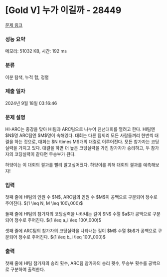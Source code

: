 # [Gold V] 누가 이길까 - 28449 

[문제 링크](https://www.acmicpc.net/problem/28449) 

### 성능 요약

메모리: 51032 KB, 시간: 192 ms

### 분류

이분 탐색, 누적 합, 정렬

### 제출 일자

2024년 9월 18일 03:16:46

### 문제 설명

<p>HI-ARC는 종강을 맞아 HI팀과 ARC팀으로 나누어 친선대회를 열려고 한다. HI팀엔 $N$명 ARC팀엔 $M$명이 속해있다. 대회는 다른 팀끼리 모든 사람들끼리 한번씩 대결을 하는 것으로, 대회는 $N \times M$개의 대결로 이루어진다. 모든 참가자는 코딩실력을 가지고 있다. 대결을 하면 더 높은 코딩실력을 가진 참가자가 승리하고, 두 참가자의 코딩실력이 같다면 무승부가 된다. </p>

<p>하얔이는 이 대회의 결과를 빨리 알고싶어졌다. 하얔이를 위해 대회의 결과를 예측해보자!</p>

### 입력 

 <p>첫째 줄에 HI팀의 인원 수 $N$, ARC팀의 인원 수 $M$이 공백으로 구분되어 정수로 주어진다. $(1 \leq N, M \leq 100\,000)$</p>

<p>둘째 줄에 HI팀의 참가자의 코딩실력을 나타내는 길이 $N$ 수열 $a$가 공백으로 구분되어 정수로 주어진다. $(1 \leq a_i \leq 100\,000)$ </p>

<p>셋째 줄에 ARC팀의 참가자의 코딩실력을 나타내는 길이 $M$ 수열 $b$가 공백으로 구분되어 정수로 주어진다. $(1 \leq b_i \leq 100\,000)$ </p>

### 출력 

 <p>첫째 줄에 HI팀 참가자의 승리 횟수, ARC팀 참가자의 승리 횟수, 무승부 횟수를 공백으로 구분하여 출력한다.</p>

